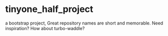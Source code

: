 # tinyone_half_project
a bootstrap project, Great repository names are short and memorable. Need inspiration? How about turbo-waddle?
